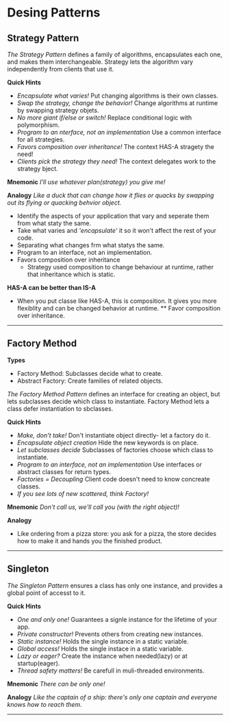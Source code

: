 # Desing Patterns


## Strategy Pattern

*The Strategy Pattern*
    defines a family of algorithms, encapsulates each one,
    and makes them interchangeable.
    Strategy lets the algorithm vary independently from clients that use it.


**Quick Hints**
- *Encapsulate what varies!*
    Put changing algorithms is their own classes.
- *Swap the strategy, change the behavior!*
    Change algorithms at runtime by swapping strategy objets.
- *No more giant if/else or switch!*
    Replace conditional logic with polymorphism.
- *Program to an nterface, not an implementation*
    Use a common interface for all strategies.
- *Favors composition over inheritance!*
    The context HAS-A stragety the need!
- *Clients pick the strategy they need!*
    The context delegates work to the strategy bject.

**Mnemonic**
*I'll use whatever plan(strategy) you give me!*

**Analogy**
*Like a duck that can change how it flies or quacks by swapping out its flying or quacking behvior object.*

- Identify the aspects of your application that vary and seperate them from what staty the same.
- Take what varies and *'encapsulate'* it so it won't affect the rest of your code.
- Separating what changes frm what statys the same.
- Program to an interface, not an implementation.
- Favors composition over inheritance
    - Strategy used composition to change behaviour at runtime,
    rather that inheritance which is static.


**HAS-A can be better than IS-A**
* When you put classe like HAS-A, this is composition. It gives you more flexiblity and can be changed behavior at runtime.
** Favor composition over inheritance.


------------------------------------------------------------------------------
## Factory Method

**Types**
- Factory Method: Subclasses decide what to create.
- Abstract Factory: Create families of related objects.

*The Factory Method Pattern*
    defines an interface for creating an object, but lets subclasses decide
    which class to instantiate.
    Factory Method lets a class defer instantiation to sbclasses.

**Quick Hints**
- *Make, don't take!*
    Don't instantiate object directly- let a factory do it.
- *Encapsulate object creation*
    Hide the new keywords is on place.
- *Let subclasses decide*
    Subclasses of factories choose which class to instantiate.
- *Program to an interface, not an implementation*
    Use interfaces or abstract classes for return types.
- *Factories = Decoupling*
    Client code doesn't need to know concreate classes.
- *If you see lots of new scattered, think Factory!*

**Mnemonic**
*Don't call us, we'll call you (with the right object)!*

**Analogy**
- Like ordering from a pizza store: you ask for a pizza, the store decides how to make it and hands you the finished product.

----------------------------------------------------------------------------------

## Singleton

*The Singleton Pattern*
    ensures a class has only one instance, and provides a global point of accesst to it.

**Quick Hints**
- *One and only one!*
    Guarantees a signle instance for the lifetime of your app.
- *Private constructor!*
    Prevents others from creating new instances.
- *Static instance!*
    Holds the single instance in a static variable.
- *Global access!*
    Holds the single instace in a static variable.
- *Lazy or eager?*
    Create the instance when needed(lazy) or at startup(eager).
- *Thread safety matters!*
    Be carefull in muli-threaded environments.

**Mnemonic**
*There can be only one!*

**Analogy**
*Like the captain of a ship: there's only one captain and everyone knows how to reach them.*

-----------------------------------------------------------------------------------